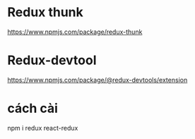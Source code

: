 # Redux thunk

https://www.npmjs.com/package/redux-thunk

# Redux-devtool

https://www.npmjs.com/package/@redux-devtools/extension

# cách cài

npm i redux react-redux
